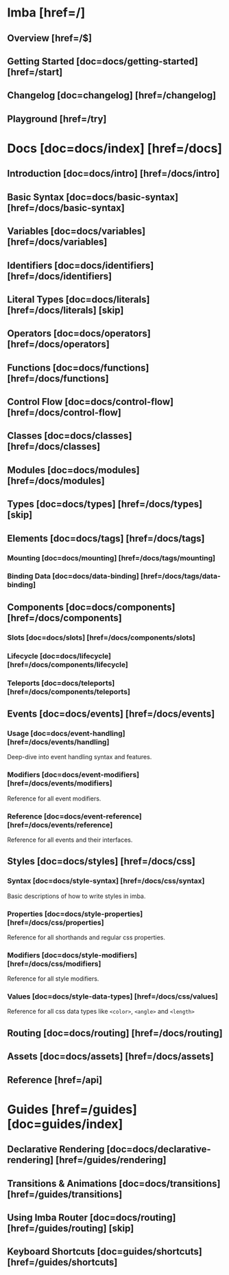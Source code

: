 # Imba [href=/]

## Overview [href=/$]

## Getting Started [doc=docs/getting-started] [href=/start]

## Changelog [doc=changelog] [href=/changelog]

## Playground [href=/try]

# Docs [doc=docs/index] [href=/docs]

## Introduction [doc=docs/intro] [href=/docs/intro]

## Basic Syntax [doc=docs/basic-syntax] [href=/docs/basic-syntax]

## Variables [doc=docs/variables] [href=/docs/variables]

## Identifiers [doc=docs/identifiers] [href=/docs/identifiers]

## Literal Types [doc=docs/literals] [href=/docs/literals] [skip]

## Operators [doc=docs/operators] [href=/docs/operators]

## Functions [doc=docs/functions] [href=/docs/functions]

## Control Flow [doc=docs/control-flow] [href=/docs/control-flow]

## Classes [doc=docs/classes] [href=/docs/classes]

## Modules [doc=docs/modules] [href=/docs/modules]

## Types [doc=docs/types] [href=/docs/types] [skip]

## Elements [doc=docs/tags] [href=/docs/tags]

### Mounting [doc=docs/mounting] [href=/docs/tags/mounting]

### Binding Data [doc=docs/data-binding] [href=/docs/tags/data-binding]

## Components [doc=docs/components] [href=/docs/components]

### Slots [doc=docs/slots] [href=/docs/components/slots]

### Lifecycle [doc=docs/lifecycle] [href=/docs/components/lifecycle]

### Teleports [doc=docs/teleports] [href=/docs/components/teleports]

## Events [doc=docs/events] [href=/docs/events]

### Usage [doc=docs/event-handling] [href=/docs/events/handling]

Deep-dive into event handling syntax and features.

### Modifiers [doc=docs/event-modifiers] [href=/docs/events/modifiers]

Reference for all event modifiers.

### Reference [doc=docs/event-reference] [href=/docs/events/reference]

Reference for all events and their interfaces.

## Styles [doc=docs/styles] [href=/docs/css]

### Syntax [doc=docs/style-syntax] [href=/docs/css/syntax]

Basic descriptions of how to write styles in imba.

### Properties [doc=docs/style-properties] [href=/docs/css/properties]

Reference for all shorthands and regular css properties.

### Modifiers [doc=docs/style-modifiers] [href=/docs/css/modifiers]

Reference for all style modifiers.

### Values [doc=docs/style-data-types] [href=/docs/css/values]

Reference for all css data types like `<color>`, `<angle>` and `<length>`

## Routing [doc=docs/routing] [href=/docs/routing]

## Assets [doc=docs/assets] [href=/docs/assets]

## Reference [href=/api]


# Guides [href=/guides] [doc=guides/index]

## Declarative Rendering [doc=docs/declarative-rendering] [href=/guides/rendering]

## Transitions & Animations [doc=docs/transitions] [href=/guides/transitions]

## Using Imba Router [doc=docs/routing] [href=/guides/routing] [skip]

## Keyboard Shortcuts [doc=guides/shortcuts] [href=/guides/shortcuts]
